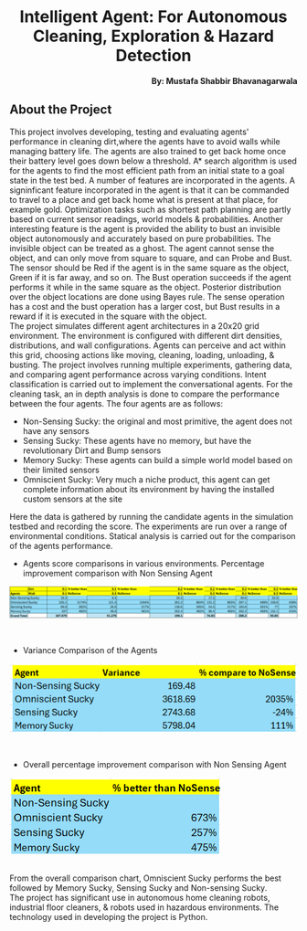 <h1 align="center">Intelligent Agent: For Autonomous Cleaning, Exploration & Hazard Detection</h1>

<p align="right"><b>By: Mustafa Shabbir Bhavanagarwala</b></p>

## About the Project
<p>This project involves developing, testing and evaluating agents' performance in cleaning dirt,where the agents have to avoid walls while managing battery life. The agents are also trained to get back home once their battery level goes down below a threshold. A* search algorithm is used for the agents to find the most efficient path from an initial state to a goal state in the test bed. A number of features are incorporated in the agents. A signinficant feature incorporated in the agent is that it can be commanded to travel to a place and get back home what is present at that place, for example gold. Optimization tasks such as shortest path planning are partly based on current sensor readings, world models & probabilities. Another interesting feature is the agent is provided the ability to bust an invisible object autonomously and accurately based on pure probabilities. The invisible object can be treated as a ghost. The agent cannot sense the object, and can only move from square to square, and can Probe and Bust. The sensor should be Red if the agent is in the same square as the object, Green if it is far away, and so on. The Bust operation succeeds if the agent performs it while in the same square as the object. Posterior distribution over the object locations are done using Bayes rule. The sense operation has a cost and the bust operation has a larger cost, but Bust results in a reward if it is executed in the square with the object.
<br>
The project simulates different agent architectures in a 20x20 grid environment.  The environment is configured with different dirt densities, distributions, and wall configurations. Agents can perceive and act within this grid, choosing actions like moving, cleaning, loading, unloading, & busting. The project involves running multiple experiments, gathering data, and comparing agent performance across varying conditions. Intent classification is carried out to implement the conversational agents. 
For the cleaning task, an in depth analysis is done to compare the performance between the four agents. The four agents are as follows:
<br>
<ul><li>
Non-Sensing Sucky:  the original and most primitive, the agent does not have any sensors</li>
<li>Sensing Sucky:  These agents have no memory, but have the revolutionary Dirt and Bump sensors</li>
<li>Memory Sucky:  These agents can build a simple world model based on their limited sensors</li>
<li>Omniscient Sucky:  Very much a niche product, this agent can get complete information about its environment by having the installed custom sensors at the site
</li></ul>

Here the data is gathered by running the candidate agents in the simulation testbed and recording the score. The experiments are run over a range of environmental conditions. Statical analysis is carried out for the comparison of the agents performance.
<br>

<ul><li>
Agents score comparisons in various environments. Percentage improvement comparison with Non Sensing Agent</li></ul>

![analysis1](./images/analysis1.png)

<br>
<ul><li>Variance Comparison of the Agents</li></ul>


![analysis2](./images/analysis2.png)

<br>
<ul><li>Overall percentage improvement comparison with Non Sensing Agent</li></ul>

![analysis3](./images/analysis3.png)

<br>From the overall comparison chart, Omniscient Sucky performs the best followed by Memory Sucky, Sensing Sucky and Non-sensing Sucky.
<br>
The project has significant use in autonomous home cleaning robots, industrial floor cleaners, & robots used in hazardous environments. The technology used in developing the project is Python.

</p>
